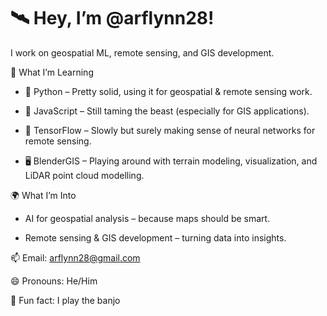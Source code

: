 # 🛰️ Hey, I’m @arflynn28!
I work on geospatial ML, remote sensing, and GIS development.

🌱 What I’m Learning
- 🐍 Python – Pretty solid, using it for geospatial & remote sensing work.

- 📌 JavaScript – Still taming the beast (especially for GIS applications).

- 🤖 TensorFlow – Slowly but surely making sense of neural networks for remote sensing.

- 🖥️ BlenderGIS – Playing around with terrain modeling, visualization, and LiDAR point cloud modelling.

🌍 What I’m Into

- AI for geospatial analysis – because maps should be smart.

- Remote sensing & GIS development – turning data into insights.

📫 Email: arflynn28@gmail.com

😄 Pronouns: He/Him

🎵 Fun fact: I play the banjo
